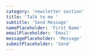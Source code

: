 ```yaml
---
category: 'newsletter section'
title: 'Talk to me '
subtitle: 'Send Message'
namePlaceholder: 'First Name'
emailPlaceholder: 'Email'
messagePlaceholder: 'Message'
submitPlaceholder: 'Send'
---
```


